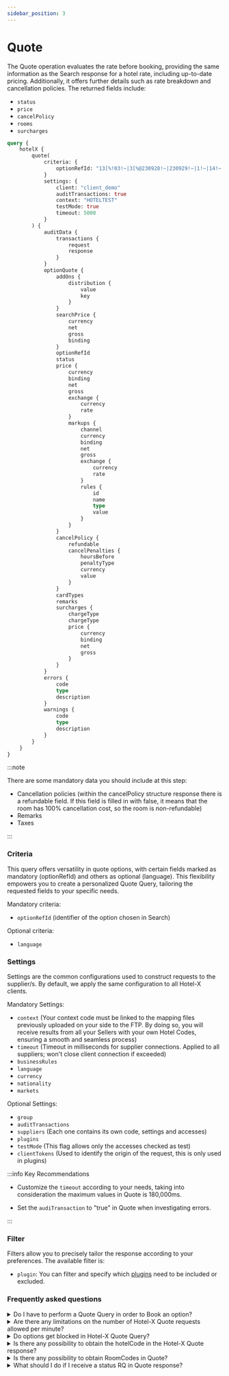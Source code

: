 ```yaml
---
sidebar_position: 3
---
```


# Quote

The Quote operation evaluates the rate before booking, providing the same information as the Search response for a hotel rate, including up-to-date pricing. Additionally, it offers further details such as rate breakdown and cancellation policies. The returned fields include:

* `status`
* `price`
* `cancelPolicy`
* `rooms`
* `surcharges`

```graphql
query {
	hotelX {
		quote(
			criteria: {
				optionRefId: "13[%!03!~|3[%@230928!~|230929!~|1!~|14!~|0!~|ES!~|ES!~|es!~|EUR!~|0!~|2!~|1!~|14!~|1!~|0!~|06060819!~|BAR[%@BAR!~|100[%@0[%@false[%@EUR[%@[%@0[%@!~|1|30#30|1|2023-09-28|1|4132467|4132468|14|11|0!~|2269[%!2269!~|30[%@30!~|!~|Double Standard!~|1!~|!~|mercado[%@ES[%!ExpireDate[%@29/09/2023[%!tarifaNRF[%@true[%!RateRule[%@tarifaNoRefundablePorHabitacion!~|OK!~|Sith!~|0!~|"
			}
			settings: {
				client: "client_demo"
				auditTransactions: true
				context: "HOTELTEST"
				testMode: true
				timeout: 5000
			}
		) {
			auditData {
				transactions {
					request
					response
				}
			}
			optionQuote {
				addOns {
					distribution {
						value
						key
					}
				}
				searchPrice {
					currency
					net
					gross
					binding
				}
				optionRefId
				status
				price {
					currency
					binding
					net
					gross
					exchange {
						currency
						rate
					}
					markups {
						channel
						currency
						binding
						net
						gross
						exchange {
							currency
							rate
						}
						rules {
							id
							name
							type
							value
						}
					}
				}
				cancelPolicy {
					refundable
					cancelPenalties {
						hoursBefore
						penaltyType
						currency
						value
					}
				}
				cardTypes
				remarks
				surcharges {
					chargeType
					chargeType
					price {
						currency
						binding
						net
						gross
					}
				}
			}
			errors {
				code
				type
				description
			}
			warnings {
				code
				type
				description
			}
		}
	}
}
```

:::note

There are some mandatory data you should include at this step:
* Cancellation policies (within the cancelPolicy structure response there is a refundable field. If this field is filled in with false, it means that the room has 100% cancellation cost, so the room is non-refundable)
* Remarks
* Taxes

:::

### Criteria 

This query offers versatility in quote options, with certain fields marked as mandatory (optionRefId) and others as optional (language). This flexibility empowers you to create a personalized Quote Query, tailoring the requested fields to your specific needs. 

Mandatory criteria:
* `optionRefId` (identifier of the option chosen in Search)

Optional criteria:
* `language`

### Settings 

Settings are the common configurations used to construct requests to the supplier/s. By default, we apply the same configuration to all Hotel-X clients.

Mandatory Settings:
* `context` (Your context code must be linked to the mapping files previously uploaded on your side to the FTP. By doing so, you will receive results from all your Sellers with your own Hotel Codes, ensuring a smooth and seamless process)
* `timeout` (Timeout in milliseconds for supplier connections. Applied to all suppliers; won't close client connection if exceeded)
* `businessRules`
* `language`
* `currency`
* `nationality`
* `markets`

Optional Settings:
* `group`
* `auditTransactions` 
* `suppliers` (Each one contains its own code, settings and accesses)
* `plugins`
* `testMode` (This flag allows only the accesses checked as test)
* `clientTokens` (Used to identify the origin of the request, this is only used in plugins)

:::info Key Recommendations

* Customize the `timeout` according to your needs, taking into consideration the maximum values in Quote is 180,000ms.

* Set the `audiTransaction` to "true" in Quote when investigating errors.

:::

### Filter

Filters allow you to precisely tailor the response according to your preferences. The available filter is:

* `plugin`: You can filter and specify which [plugins](../apis/for-buyers/hotel-x-pull-buyers-api/plugins) need to be included or excluded.

### Frequently asked questions

<details>
    <summary>Do I have to perform a Quote Query in order to Book an option?</summary>
    <div>
        <div>Yes, in order to confirm a reservation, it is necessary to complete all three Booking Flow methods: Search, Quote, and Book.</div>
    </div>
</details>

<details>
    <summary>Are there any limitations on the number of Hotel-X Quote requests allowed per minute?</summary>
    <div>
        <div>Not from TravelgateX side, we don't have any limitations on the RPM in any of our methods. However, some Sellers may have some limitations so we suggest you contact directly with them in order to discuss this information.</div>
    </div>
</details>

<details>
    <summary>Do options get blocked in Hotel-X Quote Query?</summary>
    <div>
        <div>Some Sellers may block the options when performing a Quote Query so we strongly recommend to contact them directly regarding this topic in order to prevent future issues.</div>
    </div>
</details>

<details>
    <summary>Is there any possibility to obtain the hotelCode in the Hotel-X Quote response?</summary>
    <div>
        <div>Although the Quote Query does not include a specific "hotelCode" field, you can still retrieve the hotelCode information from the Search id that was used to perform the Quote, as well as from the Quote optionRefId that is returned in the response. It is important to note that both the Search id and optionRefId may vary between Sellers, so the information within them might differ.</div>
    </div>
</details>

<details>
    <summary>Is there any possibility to obtain RoomCodes in Quote?</summary>
    <div>
        <div>If the Seller provides this information, you can obtain the room code by including the rooms node in the HotelOptionQuote node.</div>
    </div>
</details>

<details>
    <summary>What should I do if I receive a status RQ in Quote response?</summary>
    <div>
        <div>You may receive a status On Request (status RQ) in Quote response in those cases the availability of the option previously selected is pending to be confirmed by the Seller. If you receive status RQ in Quote response, you should run a new Search request and restart the Booking Flow.</div>
    </div>
</details>